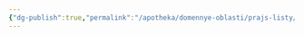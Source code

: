 ```yaml
---
{"dg-publish":true,"permalink":"/apotheka/domennye-oblasti/prajs-listy/udalenie-tovarov-iz-prajs-listov/"}
---
```


